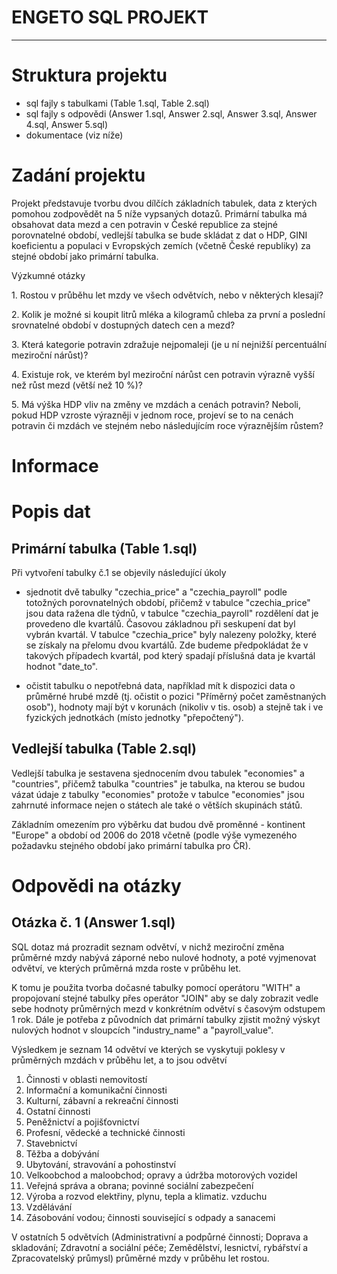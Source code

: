 # ENGETO SQL PROJEKT
---

# Struktura projektu

- sql fajly s tabulkami (Table 1.sql, Table 2.sql)
- sql fajly s odpovědi (Answer 1.sql, Answer 2.sql, Answer 3.sql, Answer 4.sql, Answer 5.sql)
- dokumentace (viz níže)


# Zadání projektu

Projekt představuje tvorbu dvou dílčích základních tabulek, data z kterých pomohou zodpovědět na 5 níže vypsaných dotazů.
Primární tabulka má obsahovat data mezd a cen potravin v České republice za stejné porovnatelné období, vedlejší tabulka se bude skládat z dat o HDP, GINI koeficientu a populaci v Evropských zemích (včetně České republiky) za stejné období jako primární tabulka.

Výzkumné otázky

1. Rostou v průběhu let mzdy ve všech odvětvích, nebo v některých klesají?

2. Kolik je možné si koupit litrů mléka a kilogramů chleba za první a poslední srovnatelné období v dostupných datech cen a mezd?

3. Která kategorie potravin zdražuje nejpomaleji (je u ní nejnižší percentuální meziroční nárůst)?

4. Existuje rok, ve kterém byl meziroční nárůst cen potravin výrazně vyšší než růst mezd (větší než 10 %)?

5. Má výška HDP vliv na změny ve mzdách a cenách potravin? Neboli, pokud HDP vzroste výrazněji v jednom roce, projeví se to na cenách potravin či mzdách ve stejném nebo následujícím roce výraznějším růstem?


# Informace

# Popis dat

## Primární tabulka (Table 1.sql)

Při vytvoření tabulky č.1 se objevily následující úkoly

- sjednotit dvě tabulky "czechia_price" a "czechia_payroll" podle totožných porovnatelných období, přičemž v tabulce "czechia_price" jsou data ražena dle týdnů, v tabulce "czechia_payroll" rozdělení dat je provedeno dle kvartálů. Časovou základnou při seskupení dat byl vybrán kvartál. 
V tabulce "czechia_price" byly nalezeny položky, které se získaly na přelomu dvou kvartálů. Zde budeme předpokládat že v takových případech kvartál, pod který spadají příslušná data je kvartál hodnot "date_to".
 
- očistit tabulku o nepotřebná data, například mít k dispozici data o průměrné hrubé mzdě (tj. očistit o pozici "Příměrný počet zaměstnaných osob"), hodnoty mají být v korunách (nikoliv v tis. osob) a stejně tak i ve fyzických jednotkách (místo jednotky "přepočtený").
 


## Vedlejší tabulka (Table 2.sql)

Vedlejší tabulka je sestavena sjednocením dvou tabulek "economies" a "countries", přičemž tabulka "countries" je tabulka, na kterou se budou vázat údaje z tabulky "economies" protože v tabulce "economies" jsou zahrnuté informace nejen o státech ale také o větších skupinách států. 

Základním omezením pro výběrku dat budou dvě proměnné - kontinent "Europe" a období od 2006 do 2018 včetně (podle výše vymezeného požadavku stejného období jako primární tabulka pro ČR).


# Odpovědi na otázky

## Otázka č. 1 (Answer 1.sql)

SQL dotaz má prozradit seznam odvětví, v nichž meziroční změna průměrné mzdy nabývá záporné nebo nulové hodnoty, a poté vyjmenovat odvětví, ve kterých průměrná mzda roste v průběhu let.

K tomu je použita tvorba dočasné tabulky pomocí operátoru "WITH" a propojovaní stejné tabulky přes operátor "JOIN" aby se daly zobrazit vedle sebe hodnoty průměrných mezd v konkrétním odvětví s časovým odstupem 1 rok. Dále je potřeba z původních dat primární tabulky zjistit možný výskyt nulových hodnot v sloupcích "industry_name" a "payroll_value". 

Výsledkem je seznam 14 odvětví ve kterých se vyskytuji poklesy v průměrných mzdách v průběhu let, a to jsou odvětví

1. Činnosti v oblasti nemovitostí
2. Informační a komunikační činnosti
3. Kulturní, zábavní a rekreační činnosti
4. Ostatní činnosti
5. Peněžnictví a pojišťovnictví
6. Profesní, vědecké a technické činnosti
7. Stavebnictví
8. Těžba a dobývání
9. Ubytování, stravování a pohostinství
10. Velkoobchod a maloobchod; opravy a údržba motorových vozidel
11. Veřejná správa a obrana; povinné sociální zabezpečení
12. Výroba a rozvod elektřiny, plynu, tepla a klimatiz. vzduchu
13. Vzdělávání
14. Zásobování vodou; činnosti související s odpady a sanacemi


V ostatních 5 odvětvích (Administrativní a podpůrné činnosti; Doprava a skladování; Zdravotní a sociální péče; Zemědělství, lesnictví, rybářství a Zpracovatelský průmysl) průměrné mzdy v průběhu let rostou.  
 


  